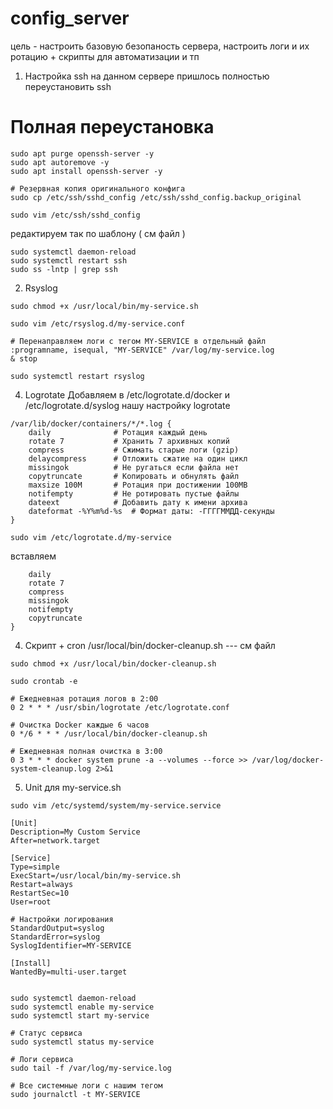 # config_server
цель - настроить базовую безопаность сервера, настроить логи и их ротацию + скрипты для автоматизации и тп


1) Настройка ssh 
на данном сервере пришлось полностью переустановить ssh
# Полная переустановка
```
sudo apt purge openssh-server -y
sudo apt autoremove -y
sudo apt install openssh-server -y
```
```
# Резервная копия оригинального конфига
sudo cp /etc/ssh/sshd_config /etc/ssh/sshd_config.backup_original
```

```# Создаем новый минимальный конфиг
sudo vim /etc/ssh/sshd_config
```
редактируем так по шаблону ( см файл )

``` # Полная перезагрузка
sudo systemctl daemon-reload
sudo systemctl restart ssh
sudo ss -lntp | grep ssh
```
2) Rsyslog
```Создадим простой файл-скрипт для примера  - /usr/local/bin/my-service.sh ( см файлы )
sudo chmod +x /usr/local/bin/my-service.sh
```
```Создаём файл в rsyslog
sudo vim /etc/rsyslog.d/my-service.conf
```
```Теперь будем перенаправлять логи
# Перенаправляем логи с тегом MY-SERVICE в отдельный файл
:programname, isequal, "MY-SERVICE" /var/log/my-service.log
& stop
```
```Перезапускаем
sudo systemctl restart rsyslog
```


4) Logrotate
 Добавляем в /etc/logrotate.d/docker и /etc/logrotate.d/syslog нашу настройку logrotate
``` разбор конфигурации
/var/lib/docker/containers/*/*.log {
    daily              # Ротация каждый день
    rotate 7           # Хранить 7 архивных копий
    compress           # Сжимать старые логи (gzip)
    delaycompress      # Отложить сжатие на один цикл
    missingok          # Не ругаться если файла нет
    copytruncate       # Копировать и обнулять файл
    maxsize 100M       # Ротация при достижении 100MB
    notifempty         # Не ротировать пустые файлы
    dateext            # Добавить дату к имени архива
    dateformat -%Y%m%d-%s  # Формат даты: -ГГГГММДД-секунды
}
```
```также добавим наш скрипт для примера добавим my-service.sh 
sudo vim /etc/logrotate.d/my-service
```
вставляем 
```/var/log/my-service.log {
    daily
    rotate 7
    compress
    missingok
    notifempty
    copytruncate
}
```


4) Скрипт + cron
/usr/local/bin/docker-cleanup.sh --- см файл


```добавляем выполение файла (execute)
sudo chmod +x /usr/local/bin/docker-cleanup.sh
```
```заходим в крон 
sudo crontab -e
```
```Добавляем rsyslog + logrotate + script
# Ежедневная ротация логов в 2:00
0 2 * * * /usr/sbin/logrotate /etc/logrotate.conf

# Очистка Docker каждые 6 часов
0 */6 * * * /usr/local/bin/docker-cleanup.sh

# Ежедневная полная очистка в 3:00
0 3 * * * docker system prune -a --volumes --force >> /var/log/docker-system-cleanup.log 2>&1
```
5) Unit для my-service.sh
```Создаём юнит
sudo vim /etc/systemd/system/my-service.service
```
```Код
[Unit]
Description=My Custom Service
After=network.target

[Service]
Type=simple
ExecStart=/usr/local/bin/my-service.sh
Restart=always
RestartSec=10
User=root

# Настройки логирования
StandardOutput=syslog
StandardError=syslog
SyslogIdentifier=MY-SERVICE

[Install]
WantedBy=multi-user.target
```

```После перезагрузим, поставим в автозагрузку и стартанём его ( юнит)

sudo systemctl daemon-reload
sudo systemctl enable my-service
sudo systemctl start my-service
```
```Проверка
# Статус сервиса
sudo systemctl status my-service

# Логи сервиса
sudo tail -f /var/log/my-service.log

# Все системные логи с нашим тегом
sudo journalctl -t MY-SERVICE
```
